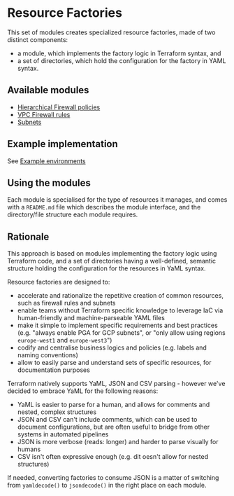 # Resource Factories

This set of modules creates specialized resource factories, made of two distinct components:

- a module, which implements the factory logic in Terraform syntax, and
- a set of directories, which hold the configuration for the factory in YAML syntax.

## Available modules

- [Hierarchical Firewall policies](./firewall-hierarchical-policies)
- [VPC Firewall rules](./firewall-vpc-rules)
- [Subnets](./subnets)

## Example implementation

See [Example environments](./example-environments)

## Using the modules

Each module is specialised for the type of resources it manages, and comes with a `README.md` file which describes the module interface, and the directory/file structure each module requires.

## Rationale

This approach is based on modules implementing the factory logic using Terraform code, and a set of directories having a well-defined, semantic structure holding the configuration for the resources in YaML syntax.

Resource factories are designed to:

- accelerate and rationalize the repetitive creation of common resources, such as firewall rules and subnets
- enable teams without Terraform specific knowledge to leverage IaC via human-friendly and machine-parseable YAML files
- make it simple to implement specific requirements and best practices (e.g. "always enable PGA for GCP subnets", or "only allow using regions `europe-west1` and `europe-west3`")
- codify and centralise business logics and policies (e.g. labels and naming conventions)
- allow to easily parse and understand sets of specific resources, for documentation purposes

Terraform natively supports YaML, JSON and CSV parsing - however we've decided to embrace YaML for the following reasons:

- YaML is easier to parse for a human, and allows for comments and nested, complex structures
- JSON and CSV can't include comments, which can be used to document configurations, but are often useful to bridge from other systems in automated pipelines
- JSON is more verbose (reads: longer) and harder to parse visually for humans
- CSV isn't often expressive enough (e.g. dit oesn't allow for nested structures)

If needed, converting factories to consume JSON is a matter of switching from `yamldecode()` to `jsondecode()` in the right place on each module.
